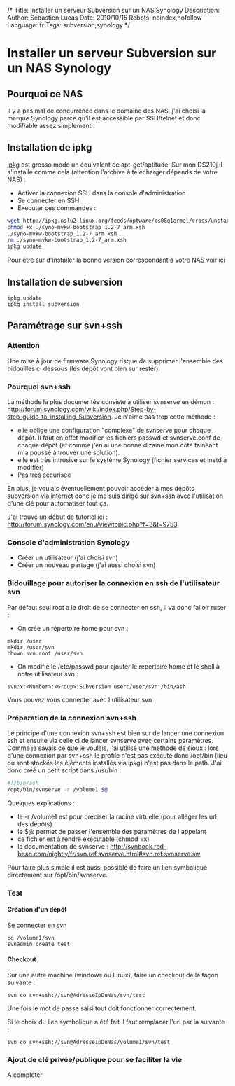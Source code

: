 /*
Title: Installer un serveur Subversion sur un NAS Synology
Description: 
Author: Sébastien Lucas
Date: 2010/10/15
Robots: noindex,nofollow
Language: fr
Tags: subversion,synology
*/
# Installer un serveur Subversion sur un NAS Synology

## Pourquoi ce NAS
Il y a pas mal de concurrence dans le domaine des NAS, j'ai choisi la marque Synology parce qu'il est accessible par SSH/telnet et donc modifiable assez simplement.

## Installation de ipkg

[ipkg](http://fr.wikipedia.org/wiki/Special:Search?search=ipkg) est grosso modo un équivalent de apt-get/aptitude. Sur mon DS210j il s'installe comme cela (attention l'archive à télécharger dépends de votre NAS) : 
* Activer la connexion SSH dans la console d'administration
* Se connecter en SSH
* Executer ces commandes :

```bash
wget http://ipkg.nslu2-linux.org/feeds/optware/cs08q1armel/cross/unstable/syno-mvkw-bootstrap_1.2-7_arm.xsh
chmod +x ./syno-mvkw-bootstrap_1.2-7_arm.xsh
./syno-mvkw-bootstrap_1.2-7_arm.xsh
rm ./syno-mvkw-bootstrap_1.2-7_arm.xsh
ipkg update
```
Pour être sur d'installer la bonne version correspondant à votre NAS voir [ici](http://forum.synology.com/wiki/index.php/Overview_on_modifying_the_Synology_Server,_bootstrap,_ipkg_etc#How_to_install_ipkg)

## Installation de subversion

```
ipkg update
ipkg install subversion
```

## Paramétrage sur svn+ssh

### Attention
Une mise à jour de firmware Synology risque de supprimer l'ensemble des bidouilles ci dessous (les dépôt vont bien sur rester).

### Pourquoi svn+ssh

La méthode la plus documentée consiste à utiliser svnserve en démon : http://forum.synology.com/wiki/index.php/Step-by-step_guide_to_installing_Subversion. Je n'aime pas trop cette méthode :
* elle oblige une configuration "complexe" de svnserve pour chaque dépôt. Il faut en effet modifier les fichiers passwd et svnserve.conf de chaque dépôt (et comme j'en ai une bonne dizaine mon côté fainéant m'a poussé à trouver une solution). 
* elle est très intrusive sur le système Synology (fichier services et inetd à modifier)
* Pas très sécurisée

En plus, je voulais éventuellement pouvoir accéder à mes dépôts subversion via internet donc je me suis dirigé sur svn+ssh avec l'utilisation d'une clé pour automatiser tout ça. 

J'ai trouvé un début de tutoriel ici : http://forum.synology.com/enu/viewtopic.php?f=3&t=9753.

### Console d'administration Synology

* Créer un utilisateur (j'ai choisi svn)
* Créer un nouveau partage (j'ai aussi choisi svn)

### Bidouillage pour autoriser la connexion en ssh de l'utilisateur svn

Par défaut seul root a le droit de se connecter en ssh, il va donc falloir ruser :
* On crée un répertoire home pour svn :

```
mkdir /user
mkdir /user/svn
chown svn.root /user/svn
```
* On modifie le /etc/passwd pour ajouter le répertoire home et le shell à notre utilisateur svn :

```
svn:x:<Number>:<Group>:Subversion user:/user/svn:/bin/ash
```
Vous pouvez vous connecter avec l'utilisateur svn

### Préparation de la connexion svn+ssh

Le principe d'une connexion svn+ssh est bien sur de lancer une connexion ssh et ensuite via celle ci de lancer svnserve avec certains paramètres. Comme je savais ce que je voulais, j'ai utilisé une méthode de sioux : lors d'une connexion par svn+ssh le profile n'est pas exécuté donc /opt/bin (lieu ou sont stockés les éléments installés via ipkg) n'est pas dans le path. J'ai donc créé un petit script dans /usr/bin :

```bash
#!/bin/ash
/opt/bin/svnserve -r /volume1 $@
```
Quelques explications : 
* le -r /volume1 est pour préciser la racine virtuelle (pour alléger les url des dépôts)
* le $@ permet de passer l'ensemble des paramètres de l'appelant
* ce fichier est à rendre exécutable (chmod +x)
* la documentation de svnserve : http://svnbook.red-bean.com/nightly/fr/svn.ref.svnserve.html#svn.ref.svnserve.sw
 
Pour faire plus simple il est aussi possible de faire un lien symbolique directement sur /opt/bin/svnserve.

### Test

#### Création d'un dépôt
Se connecter en svn

```
cd /volume1/svn
svnadmin create test
```

#### Checkout

Sur une autre machine (windows ou Linux), faire un checkout de la façon suivante : 

```
svn co svn+ssh://svn@AdresseIpDuNas/svn/test
```
Une fois le mot de passe saisi tout doit fonctionner correctement.

Si le choix du lien symbolique a été fait il faut remplacer l'url par la suivante : 

```
svn co svn+ssh://svn@AdresseIpDuNas/volume1/svn/test
```

### Ajout de clé privée/publique pour se faciliter la vie

A compléter

